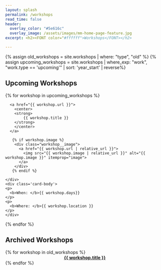 ```yaml
---
layout: splash
permalink: /workshops
read_time: false
header:
  overlay_color: "#5e616c"
  overlay_image: /assets/images/mm-home-page-feature.jpg
excerpt: <h2><FONT color="#ffffff">Workshops</FONT></h2>

---
```

{% assign old_workshops = site.workshops | where: "type", "old" %}
{% assign upcoming_workshops = site.workshops | where_exp: "work", "work.type == 'upcoming'" | sort: 'year_start' | reverse%}

<h2>Upcoming Workshops</h2>
<div class='card-list'>
{% for workshop in upcoming_workshops %}
<div class='card'>
  <div class='card-header'>
    
      <a href="{{ workshop.url }}">
        <center>
        <strong>
            {{ workshop.title }}
        </strong>
        </center>  
      </a>
    
       {% if workshop.image %}
        <div class="workshop__image">
          <a href="{{ workshop.url | relative_url }}">
            <img src="{{ workshop.image | relative_url }}" alt="{{ workshop.image }}" itemprop="image">
          </a>
        </div>
       {% endif %}
  
    </div>
    <div class='card-body'>
    <p>
      <b>When: </b>{{ workshop.days}}
    </p>
    <p>
      <b>Where: </b>{{ workshop.location }}
    </p>
    </div>
  </div>
  
{% endfor %}
</div>


<h2>Archived Workshops</h2>
<div class='card-list'>
{% for workshop in old_workshops %}
  <div class='card'>
    <div class='card-header'>
      <a href="{{ workshop.url }}">
        <center>
        <strong>
          {{ workshop.title }}
        </strong>
        </center>
      </a>
    </div>
  </div>
{% endfor %}
